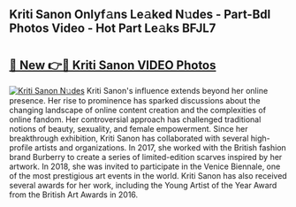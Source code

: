 ## Kriti Sanon Onlyf𝚊ns Le𝚊ked N𝚞des - Part-Bdl Photos Video - Hot Part Le𝚊ks BFJL7

# <h2><a href="http://ac26911.deff.icu/?id=Kriti+Sanon">🔗 New 👉🔴 Kriti Sanon VIDEO Photos</a></h2>

[![Kriti Sanon N𝚞des](https://i.imgur.com/rIISA9y.gif)](http://ac26911.deff.icu/?id=Kriti+Sanon)
Kriti Sanon's influence extends beyond her online presence. Her rise to prominence has sparked discussions about the changing landscape of online content creation and the complexities of online fandom. Her controversial approach has challenged traditional notions of beauty, sexuality, and female empowerment. Since her breakthrough exhibition, Kriti Sanon has collaborated with several high-profile artists and organizations. In 2017, she worked with the British fashion brand Burberry to create a series of limited-edition scarves inspired by her artwork. In 2018, she was invited to participate in the Venice Biennale, one of the most prestigious art events in the world. Kriti Sanon has also received several awards for her work, including the Young Artist of the Year Award from the British Art Awards in 2016.
